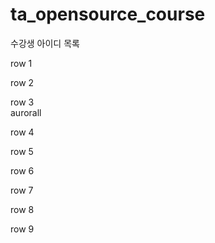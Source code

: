 # ta_opensource_course

수강생 아이디 목록

row 1

row 2

row 3  
aurorall

row 4

row 5

row 6

row 7

row 8

row 9

